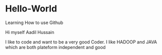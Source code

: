 # Hello-World
Learning How to use Github

Hi myself Aadil Hussain

I like to code and want to be a very good Coder.
I like HADOOP and JAVA which are both plateform independent and good
